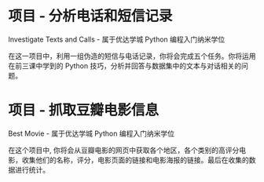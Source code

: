 # 项目 - 分析电话和短信记录

Investigate Texts and Calls - 属于优达学城 Python 编程入门纳米学位 

在这一项目中，利用一组伪造的短信与电话记录，你将会完成五个任务。你将运用在前三课中学到的 Python 技巧，分析并回答与数据集中的文本与对话相关的问题。

# 项目 - 抓取豆瓣电影信息

Best Movie - 属于优达学城 Python 编程入门纳米学位 

在这个项目中, 你将会从豆瓣电影的网页中获取各个地区，各个类别的高评分电影，收集他们的名称，评分，电影页面的链接和电影海报的链接。最后在收集的数据进行统计。